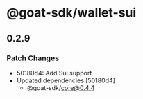 # @goat-sdk/wallet-sui

## 0.2.9

### Patch Changes

- 50180d4: Add Sui support
- Updated dependencies [50180d4]
  - @goat-sdk/core@0.4.4
